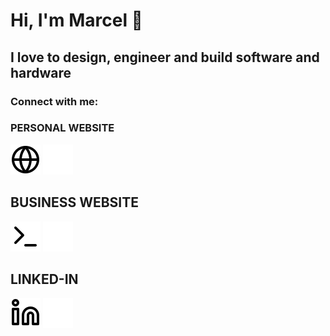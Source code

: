 # Hi, I'm Marcel 👋 

## I love to design, engineer and build software and hardware


### Connect with me:

### PERSONAL WEBSITE
[![website](./img/globe-light.svg)](http://marcelochsendorf.com#gh-light-mode-only)
[![website](./img/globe-dark.svg)](http://marcelochsendorf.com#gh-dark-mode-only)
&nbsp;&nbsp;

## BUSINESS WEBSITE
[![company](./img/terminal-light.svg)](https://prodevmo.com#gh-light-mode-only)
[![company](./img/terminal-dark.svg)](https://prodevmo.com/index#gh-dark-mode-only)
&nbsp;&nbsp;

## LINKED-IN
[![company](./img/linkedin-light.svg)](https://www.linkedin.com/in/marcel-ochsendorf-82355aa8/#gh-light-mode-only)
[![company](./img/linkedin-dark.svg)](https://www.linkedin.com/in/marcel-ochsendorf-82355aa8/#gh-dark-mode-only)
&nbsp;&nbsp;












[website]: http://marcelochsendorf.com
[company]: https://prodevmo.com/index
[IN]: https://www.linkedin.com/in/marcel-ochsendorf-82355aa8/
